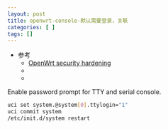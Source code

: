 ```yaml
---
layout: post
title: openwrt-console-默认需要登录，关联 
categories: [ ]
tags: []
---
```


* 参考
  * [OpenWrt security hardening](https://openwrt.org/docs/guide-user/security/openwrt_security)
  * []()
  * []()


Enable password prompt for TTY and serial console.

~~~sh
uci set system.@system[0].ttylogin="1"
uci commit system
/etc/init.d/system restart
~~~




















































































































































































